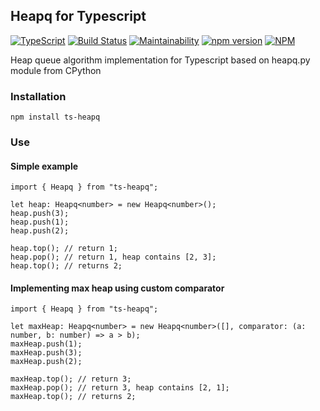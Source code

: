 ## Heapq for Typescript

[![TypeScript](https://badges.frapsoft.com/typescript/code/typescript.svg?v=101)](https://github.com/ellerbrock/typescript-badges/)
[![Build Status](https://travis-ci.org/andrewnester/ts-heapq.svg?branch=master)](https://travis-ci.org/andrewnester/ts-heapq)
[![Maintainability](https://api.codeclimate.com/v1/badges/b90d3149712e35d098e8/maintainability)](https://codeclimate.com/github/andrewnester/ts-heapq/maintainability)
[![npm version](https://badge.fury.io/js/ts-heapq.svg)](https://badge.fury.io/js/ts-heapq)
[![NPM](https://nodei.co/npm/ts-heapq.png?downloads=true&downloadRank=true&stars=true)](https://nodei.co/npm/ts-heapq/)

Heap queue algorithm implementation for Typescript based on heapq.py module from CPython

### Installation

    npm install ts-heapq
    
### Use
#### Simple example
    
    import { Heapq } from "ts-heapq";
    
    let heap: Heapq<number> = new Heapq<number>();
    heap.push(3);
    heap.push(1);
    heap.push(2);
    
    heap.top(); // return 1;
    heap.pop(); // return 1, heap contains [2, 3];
    heap.top(); // returns 2;
    
#### Implementing max heap using custom comparator
    
    import { Heapq } from "ts-heapq";
    
    let maxHeap: Heapq<number> = new Heapq<number>([], comparator: (a: number, b: number) => a > b);
    maxHeap.push(1);
    maxHeap.push(3);
    maxHeap.push(2);
    
    maxHeap.top(); // return 3;
    maxHeap.pop(); // return 3, heap contains [2, 1];
    maxHeap.top(); // returns 2;
